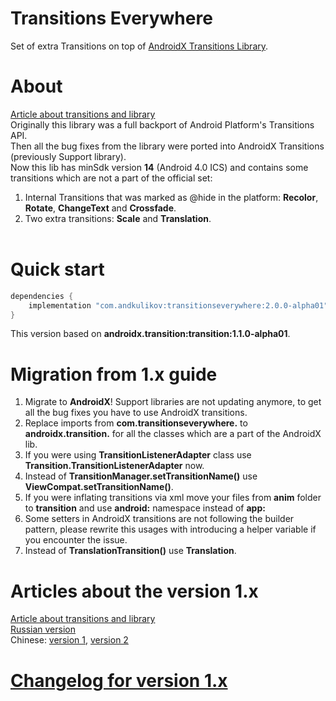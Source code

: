 Transitions Everywhere
============
Set of extra Transitions on top of [AndroidX Transitions Library][1].

About
============
[Article about transitions and library][2]<br>
Originally this library was a full backport of Android Platform's Transitions API.<br>
Then all the bug fixes from the library were ported into AndroidX Transitions (previously Support library).<br>
Now this lib has minSdk version <b>14</b> (Android 4.0 ICS) and contains some transitions which are not a part of the official set:
1) Internal Transitions that was marked as @hide in the platform: <b>Recolor</b>, <b>Rotate</b>, <b>ChangeText</b> and <b>Crossfade</b>.
2) Two extra transitions: <b>Scale</b> and <b>Translation</b>.<br><br>

Quick start
============
```groovy
dependencies {
    implementation "com.andkulikov:transitionseverywhere:2.0.0-alpha01"
}
```
This version based on <b>androidx.transition:transition:1.1.0-alpha01</b>.

Migration from 1.x guide
============
1) Migrate to <b>AndroidX</b>! Support libraries are not updating anymore, to get all the bug fixes you have to use AndroidX transitions.
2) Replace imports from <b>com.transitionseverywhere.</b> to <b>androidx.transition.</b> for all the classes which are a part of the AndroidX lib.
3) If you were using <b>TransitionListenerAdapter</b> class use <b>Transition.TransitionListenerAdapter</b> now.
4) Instead of <b>TransitionManager.setTransitionName()</b> use <b>ViewCompat.setTransitionName()</b>.
5) If you were inflating transitions via xml move your files from <b>anim</b> folder to <b>transition</b> and use <b>android:</b> namespace instead of <b>app:</b>
6) Some setters in AndroidX transitions are not following the builder pattern, please rewrite this usages with introducing a helper variable if you encounter the issue.
7) Instead of <b>TranslationTransition()</b> use <b>Translation</b>.

Articles about the version 1.x
============
[Article about transitions and library][2]<br>
[Russian version][3]<br>
Chinese: [version 1][5], [version 2][6]<br>

[Changelog for version 1.x][4]
============

[1]: https://developer.android.com/reference/androidx/transition/package-summary
[2]: https://medium.com/@andkulikov/animate-all-the-things-transitions-in-android-914af5477d50
[3]: http://habrahabr.ru/post/243363/
[4]: https://github.com/andkulikov/Transitions-Everywhere/blob/master/library(1.x)/CHANGELOG.md
[5]: https://yanlu.me/animate-all-the-things-transitions-in-android/
[6]: http://www.jianshu.com/p/98f2ec280945
[7]: https://medium.com/@andkulikov/support-library-for-transitions-overview-and-comparison-c41be713cf8c
